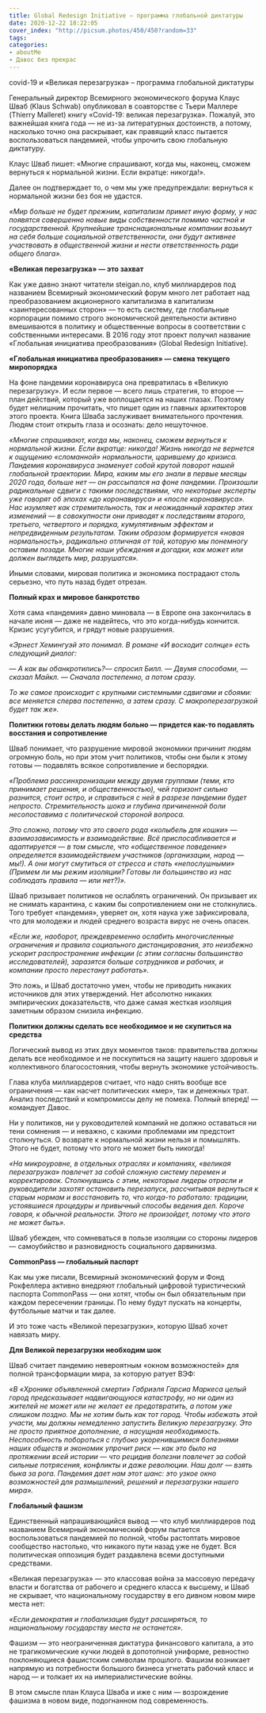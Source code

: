 ```yaml
---
title: Global Redesign Initiative – программа глобальной диктатуры
date: 2020-12-22 18:22:05
cover_index: "http://picsum.photos/450/450?random=33"
tags:
categories:
- aboutMe
- Давос без прекрас
---
```


covid-19 и «Великая перезагрузка» – программа глобальной диктатуры

Генеральный директор Всемирного экономического форума Клаус Шваб (Klaus Schwab) опубликовал в соавторстве с Тьери Маллере (Thierry Malleret) книгу «Covid-19: великая перезагрузка». Пожалуй, это важнейшая книга года — не из-за литературных достоинств, а потому, насколько точно она раскрывает, как правящий класс пытается воспользоваться пандемией, чтобы упрочить свою глобальную диктатуру.

<!-- more -->

Клаус Шваб пишет: «Многие спрашивают, когда мы, наконец, сможем вернуться к нормальной жизни. Если вкратце: никогда!».

Далее он подтверждает то, о чем мы уже предупреждали: вернуться к нормальной жизни без боя не удастся.

_«Мир больше не будет прежним, капитализм примет иную форму, у нас появятся совершенно новые виды собственности помимо частной и государственной. Крупнейшие транснациональные компании возьмут на себя больше социальной ответственности, они будут активнее участвовать в общественной жизни и нести ответственность ради общего блага»._

**«Великая перезагрузка» — это захват**

Как уже давно знают читатели steigan.no, клуб миллиардеров под названием Всемирный экономический форум много лет работает над преобразованием акционерного капитализма в капитализм «заинтересованных сторон» — то есть систему, где глобальные корпорации помимо строго экономической деятельности активно вмешиваются в политику и общественные вопросы в соответствии с собственными интересами. В 2016 году этот проект получил название «Глобальная инициатива преобразования» (Global Redesign Initiative).

**«Глобальная инициатива преобразования» — смена текущего миропорядка**

На фоне пандемии коронавируса она превратилась в «Великую перезагрузку». И если первое — всего лишь стратегия, то второе — план действий, который уже воплощается на наших глазах. Поэтому будет нелишним прочитать, что пишет один из главных архитекторов этого проекта. Книга Шваба заслуживает внимательного прочтения. Людям стоит открыть глаза и осознать: дело нешуточное.

_«Многие спрашивают, когда мы, наконец, сможем вернуться к нормальной жизни. Если вкратце: никогда! Жизнь никогда не вернется к ощущению «сломанной» нормальности, царившему до кризиса. Пандемия коронавируса знаменует собой крутой поворот нашей глобальной траектории. Мира, каким мы его знали в первые месяцы 2020 года, больше нет — он рассыпался на фоне пандемии. Произошли радикальные сдвиги с такими последствиями, что некоторые эксперты уже говорят об эпохах «до коронавируса» и «после коронавируса». Нас изумляет как стремительность, так и неожиданный характер этих изменений — в совокупности они приводят к последствиям второго, третьего, четвертого и порядка, кумулятивным эффектам и непредвиденным результатам. Таким образом формируется «новая нормальность», радикально отличная от той, которую мы понемногу оставим позади. Многие наши убеждения и догадки, как может или должен выглядеть мир, разрушатся»._

Иными словами, мировая политика и экономика пострадают столь серьезно, что путь назад будет отрезан.

**Полный крах и мировое банкротство**

Хотя сама «пандемия» давно миновала — в Европе она закончилась в начале июня — даже не надейтесь, что это когда-нибудь кончится. Кризис усугубится, и грядут новые разрушения.

_«Эрнест Хемингуэй это понимал. В романе «И восходит солнце» есть следующий диалог:_

_— А как вы обанкротились?— спросил Билл. — Двумя способами, — сказал Майкл. — Сначала постепенно, а потом сразу._

_То же самое происходит с крупными системными сдвигами и сбоями: все меняется сперва постепенно, а затем сразу. С макроперезагрузкой будет так же»._

**Политики готовы делать людям больно — придется как-то подавлять восстания и сопротивление**

Шваб понимает, что разрушение мировой экономики причинит людям огромную боль, но при этом учит политиков, чтобы они были к этому готовы — подавлять всякое сопротивление и беспорядки.

_«Проблема рассинхронизации между двумя группами (теми, кто принимает решения, и общественностью), чей горизонт сильно разнится, стоит остро, и справиться с ней в разрезе пандемии будет непросто. Стремительность шока и глубина причиненной боли несопоставима с политической стороной вопроса._

_Это сложно, потому что это своего рода «колыбель для кошки» — взаимозависимость и взаимодействие. Всё приспосабливается и адаптируется — в том смысле, что «общественное поведение» определяется взаимодействием участников (организации, народ — мы!). А они могут смутиться от стресса и стать «непослушными» (Примем ли мы режим изоляции? Готовы ли большинство из нас соблюдать правила — или нет?)»._

Шваб призывает политиков не ослаблять ограничений. Он призывает их не снимать карантина, с каким бы сопротивлением они не столкнулись. Того требует «пандемия», уверяет он, хотя наука уже зафиксировала, что для молодежи и людей среднего возраста вирус не очень опасен.

_«Если же, наоборот, преждевременно ослабить многочисленные ограничения и правила социального дистанцирования, это неизбежно ускорит распространение инфекции (с этим согласны большинство исследователей), заразятся больше сотрудников и рабочих, и компании просто перестанут работать»._

Это ложь, и Шваб достаточно умен, чтобы не приводить никаких источников для этих утверждений. Нет абсолютно никаких эмпирических доказательств, что даже самая жесткая изоляция заметным образом снизила инфекцию.

**Политики должны сделать все необходимое и не скупиться на средства**

Логический вывод из этих двух моментов таков: правительства должны делать все необходимое и не поскупиться на защиту нашего здоровья и коллективного благосостояния, чтобы вернуть экономике устойчивость.

Глава клуба миллиардеров считает, что надо снять вообще все ограничения — как насчет политических «мер», так и денежных трат. Анализ последствий и компромиссы делу не помеха. Полный вперед! — командует Давос.

Ни у политиков, ни у руководителей компаний не должно оставаться ни тени сомнения — и неважно, с какими проблемами им предстоит столкнуться. О возврате к нормальной жизни нельзя и помышлять. Этого не будет, потому что этого не может быть никогда!

_«На микроуровне, в отдельных отраслях и компаниях, «великая перезагрузка» повлечет за собой сложную систему перемен и корректировок. Столкнувшись с этим, некоторые лидеры отрасли и руководители захотят остановить перезапуск, рассчитывая вернуться к старым нормам и восстановить то, что когда-то работало: традиции, устоявшиеся процедуры и привычный способы ведения дел. Короче говоря, к обычной реальности. Этого не произойдет, потому что этого не может быть»._

Шваб убежден, что сомневаться в пользе изоляции со стороны лидеров — самоубийство и разновидность социального дарвинизма.

**CommonPass — глобальный паспорт**

Как мы уже писали, Всемирный экономический форум и Фонд Рокфеллера активно внедряют глобальный цифровой туристический паспорта CommonPass — они хотят, чтобы он был обязательным при каждом пересечении границы. По нему будут пускать на концерты, футбольные матчи и так далее.

И это тоже часть «Великой перезагрузки», которую Шваб хочет навязать миру.

**Для Великой перезагрузки необходим шок**

Шваб считает пандемию невероятным «окном возможностей» для полной трансформации мира, за которую ратует ВЭФ:

_«В «Хронике объявленной смерти» Габриэля Гарсиа Маркеса целый город предсказывает надвигающуюся катастрофу, но ни один из жителей не может или не желает ее предотвратить, а потом уже слишком поздно. Мы не хотим быть как тот город. Чтобы избежать этой участи, мы должны немедленно запустить Великую перезагрузку. Это не просто приятное дополнение, а насущная необходимость. Неспособность побороться с глубоко укоренившимися болезнями наших обществ и экономик упрочит риск — как это было на протяжении всей истории — что рецидив болезни повлечет за собой сильные потрясения, конфликты и даже революции. Наш долг — взять быка за рога. Пандемия дает нам этот шанс: это узкое окно возможностей для размышлений, решений и перезагрузки нашего мира»._

**Глобальный фашизм**

Единственный напрашивающийся вывод — что клуб миллиардеров под названием Всемирный экономический форум пытается воспользоваться пандемией по полной, чтобы растоптать мировое сообщество настолько, что никакого пути назад уже не будет. Вся политическая оппозиция будет раздавлена всеми доступными средствами.

«Великая перезагрузка» — это классовая война за массовую передачу власти и богатства от рабочего и среднего класса к высшему, и Шваб не скрывает, что национальному государству в его дивном новом мире места нет:

_«Если демократия и глобализация будут расширяться, то национальному государству места не останется»._

Фашизм — это неограниченная диктатура финансового капитала, а это не трагикомические кучки людей в допотопной униформе, ревностно поклоняющиеся фашистским символам прошлого. Фашизм возникает напрямую из потребности большого бизнеса угнетать рабочий класс и народ — и толкает их на империалистические войны.

В этом смысле план Клауса Шваба и иже с ним — возрождение фашизма в новом виде, подогнанном под современность.


